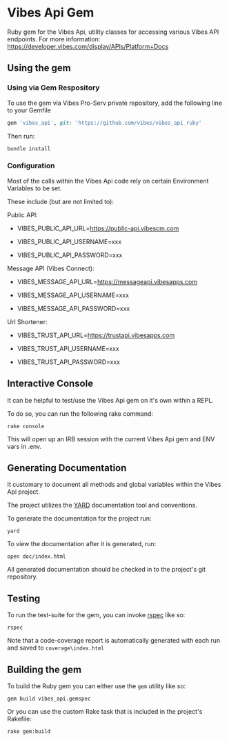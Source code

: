 Vibes Api Gem
====================
Ruby gem for the Vibes Api, utility classes for accessing various Vibes API endpoints. 
For more information: https://developer.vibes.com/display/APIs/Platform+Docs


Using the gem
--------------------

### Using via Gem Respository

To use the gem via Vibes Pro-Serv private repository, add the following line to your Gemfile

```ruby
gem 'vibes_api', git: 'https://github.com/vibes/vibes_api_ruby'
```

Then run:

```
bundle install
```


### Configuration

Most of the calls within the Vibes Api code rely on certain Environment Variables to be set.

These include (but are not limited to):

Public API:

* VIBES_PUBLIC_API_URL=https://public-api.vibescm.com

* VIBES_PUBLIC_API_USERNAME=xxx

* VIBES_PUBLIC_API_PASSWORD=xxx

Message API (Vibes Connect):

* VIBES_MESSAGE_API_URL=https://messageapi.vibesapps.com

* VIBES_MESSAGE_API_USERNAME=xxx

* VIBES_MESSAGE_API_PASSWORD=xxx

Url Shortener:

* VIBES_TRUST_API_URL=https://trustapi.vibesapps.com

* VIBES_TRUST_API_USERNAME=xxx

* VIBES_TRUST_API_PASSWORD=xxx



Interactive Console
--------------------

It can be helpful to test/use the Vibes Api gem on it's own within a REPL.

To do so, you can run the following rake command:

```
rake console
```

This will open up an IRB session with the current Vibes Api gem and ENV vars in .env.


Generating Documentation
--------------------

It customary to document all methods and global variables within the Vibes Api project.

The project utilizes the [YARD](http://yardoc.org/) documentation tool and conventions.

To generate the documentation for the project run:

```
yard
```

To view the documentation after it is generated, run:

```
open doc/index.html
```

All generated documentation should be checked in to the project's git repository.


Testing
--------------------
To run the test-suite for the gem, you can invoke [rspec](http://rspec.info/) like so:

```
rspec
```

Note that a code-coverage report is automatically generated with each run and saved to `coverage\index.html`


Building the gem
--------------------
To build the Ruby gem you can either use the `gem` utility like so:

```
gem build vibes_api.gemspec
```

Or you can use the custom Rake task that is included in the project's Rakefile:

```
rake gem:build
```
